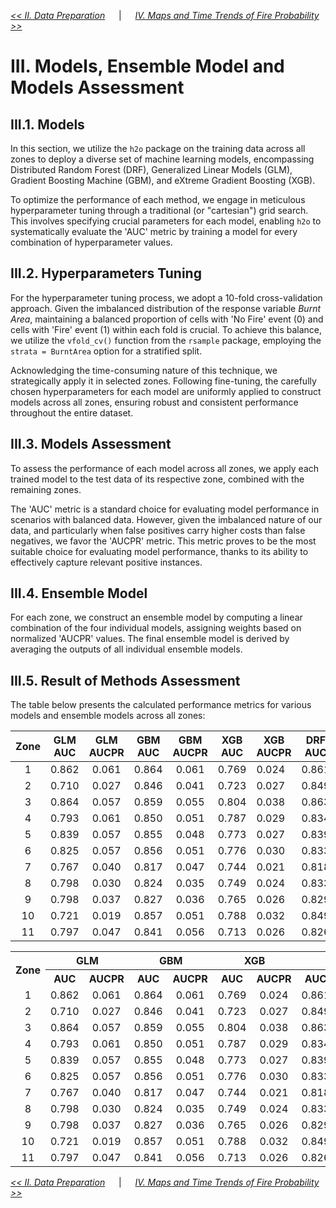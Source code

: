 [*<< II. Data Preparation*](https://github.com/abid-mohamed/Mapping_the_Spatio-Temporal_Distribution_of_Fires_in_the_Amazon/blob/main/2_data_preparation/README.md) 
&emsp; | &emsp;
[*IV. Maps and Time Trends of Fire Probability >>*](https://github.com/abid-mohamed/Mapping_the_Spatio-Temporal_Distribution_of_Fires_in_the_Amazon/blob/main/README.md#iv-maps-and-time-trends-of-fire-probability)

# III. Models, Ensemble Model and Models Assessment

## III.1. Models

In this section, we utilize the $\texttt{h2o}$ package on the training data across all zones to deploy a diverse set of machine learning models, encompassing Distributed Random Forest (DRF), Generalized Linear Models (GLM), Gradient Boosting Machine (GBM), and eXtreme Gradient Boosting (XGB).

To optimize the performance of each method, we engage in meticulous hyperparameter tuning through a traditional (or "cartesian") grid search. This involves specifying crucial parameters for each model, enabling $\texttt{h2o}$ to systematically evaluate the 'AUC' metric by training a model for every combination of hyperparameter values.

##  III.2. Hyperparameters Tuning

For the hyperparameter tuning process, we adopt a 10-fold cross-validation approach. Given the imbalanced distribution of the response variable *Burnt Area*, maintaining a balanced proportion of cells with 'No Fire' event (0) and cells with 'Fire' event (1) within each fold is crucial. To achieve this balance, we utilize the `vfold_cv()` function from the $\texttt{rsample}$ package, employing the `strata = BurntArea` option for a stratified split.

Acknowledging the time-consuming nature of this technique, we strategically apply it in selected zones. Following fine-tuning, the carefully chosen hyperparameters for each model are uniformly applied to construct models across all zones, ensuring robust and consistent performance throughout the entire dataset.

## III.3. Models Assessment

To assess the performance of each model across all zones, we apply each trained model to the test data of its respective zone, combined with the remaining zones.

The 'AUC' metric is a standard choice for evaluating model performance in scenarios with balanced data. However, given the imbalanced nature of our data, and particularly when false positives carry higher costs than false negatives, we favor the 'AUCPR' metric. This metric proves to be the most suitable choice for evaluating model performance, thanks to its ability to effectively capture relevant positive instances.

## III.4. Ensemble Model

For each zone, we construct an ensemble model by computing a linear combination of the four individual models, assigning weights based on normalized 'AUCPR' values. The final ensemble model is derived by averaging the outputs of all individual ensemble models.

## III.5. Result of Methods Assessment

The table below presents the calculated performance metrics for various models and ensemble models across all zones:

<!-- Table -->
| **Zone** | **GLM AUC** | **GLM AUCPR** | **GBM AUC** | **GBM AUCPR** | **XGB AUC** | **XGB AUCPR** | **DRF AUC** | **DRF AUCPR** | **Ensemble AUC** | **Ensemble AUCPR** |
|:--------:|:-----------:|:-------------:|:-----------:|:---------------:|-------------|---------------|-------------|---------------|------------------|---------------------|
| 1        | 0.862       | 0.061         | 0.864       | 0.061         | 0.769       | 0.024         | 0.861       | 0.074         | 0.875            | 0.088               |
| 2        | 0.710       | 0.027         | 0.846       | 0.041         | 0.723       | 0.027         | 0.849       | 0.061         | 0.839            | 0.038               |
| 3        | 0.864       | 0.057         | 0.859       | 0.055         | 0.804       | 0.038         | 0.863       | 0.078         | 0.945            | 0.158               |
| 4        | 0.793       | 0.061         | 0.850       | 0.051         | 0.787       | 0.029         | 0.834       | 0.077         | 0.922            | 0.156               |
| 5        | 0.839       | 0.057         | 0.855       | 0.048         | 0.773       | 0.027         | 0.839       | 0.075         | 0.907            | 0.163               |
| 6        | 0.825       | 0.057         | 0.856       | 0.051         | 0.776       | 0.030         | 0.833       | 0.080         | 0.925            | 0.168               |
| 7        | 0.767       | 0.040         | 0.817       | 0.047         | 0.744       | 0.021         | 0.818       | 0.063         | 0.806            | 0.035               |
| 8        | 0.798       | 0.030         | 0.824       | 0.035         | 0.749       | 0.024         | 0.833       | 0.075         | 0.885            | 0.157               |
| 9        | 0.798       | 0.037         | 0.827       | 0.036         | 0.765       | 0.026         | 0.829       | 0.047         | 0.904            | 0.081               |
| 10       | 0.721       | 0.019         | 0.857       | 0.051         | 0.788       | 0.032         | 0.849       | 0.067         | 0.927            | 0.108               |
| 11       | 0.797       | 0.047         | 0.841       | 0.056         | 0.713       | 0.026         | 0.826       | 0.081         | 0.959            | 0.299               |




<!-- Table -->
<table align="center">
  <tr>
    <th rowspan="2">Zone</th>
    <th colspan="2">GLM</th>
    <th colspan="2">GBM</th>
    <th colspan="2">XGB</th>
    <th colspan="2">DRF</th>
    <th colspan="2">Ensemble</th>
  </tr>
  <tr>
    <th>AUC</th>
    <th>AUCPR</th>
    <th>AUC</th>
    <th>AUCPR</th>
    <th>AUC</th>
    <th>AUCPR</th>
    <th>AUC</th>
    <th>AUCPR</th>
    <th>AUC</th>
    <th>AUCPR</th>
  </tr>
  <tr align="center">
    <td>1</td>
    <td>0.862</td>
    <td>0.061</td>
    <td>0.864</td>
    <td>0.061</td>
    <td>0.769</td>
    <td>0.024</td>
    <td>0.861</td>
    <td>0.074</td>
    <td>0.875</td>
    <td>0.088</td>
  </tr>
  <tr align="center">
    <td>2</td>
    <td>0.710</td>
    <td>0.027</td>
    <td>0.846</td>
    <td>0.041</td>
    <td>0.723</td>
    <td>0.027</td>
    <td>0.849</td>
    <td>0.061</td>
    <td>0.839</td>
    <td>0.038</td>
  </tr>
  <tr align="center">
    <td>3</td>
    <td>0.864</td>
    <td>0.057</td>
    <td>0.859</td>
    <td>0.055</td>
    <td>0.804</td>
    <td>0.038</td>
    <td>0.863</td>
    <td>0.078</td>
    <td>0.945</td>
    <td>0.158</td>
  </tr>
  <tr align="center">
    <td>4</td>
    <td>0.793</td>
    <td>0.061</td>
    <td>0.850</td>
    <td>0.051</td>
    <td>0.787</td>
    <td>0.029</td>
    <td>0.834</td>
    <td>0.077</td>
    <td>0.922</td>
    <td>0.156</td>
  </tr>
  <tr align="center">
    <td>5</td>
    <td>0.839</td>
    <td>0.057</td>
    <td>0.855</td>
    <td>0.048</td>
    <td>0.773</td>
    <td>0.027</td>
    <td>0.839</td>
    <td>0.075</td>
    <td>0.907</td>
    <td>0.163</td>
  </tr>
  <tr align="center">
    <td>6</td>
    <td>0.825</td>
    <td>0.057</td>
    <td>0.856</td>
    <td>0.051</td>
    <td>0.776</td>
    <td>0.030</td>
    <td>0.833</td>
    <td>0.080</td>
    <td>0.925</td>
    <td>0.168</td>
  </tr>
  <tr align="center">
    <td>7</td>
    <td>0.767</td>
    <td>0.040</td>
    <td>0.817</td>
    <td>0.047</td>
    <td>0.744</td>
    <td>0.021</td>
    <td>0.818</td>
    <td>0.063</td>
    <td>0.806</td>
    <td>0.035</td>
  </tr>
  <tr align="center">
    <td>8</td>
    <td>0.798</td>
    <td>0.030</td>
    <td>0.824</td>
    <td>0.035</td>
    <td>0.749</td>
    <td>0.024</td>
    <td>0.833</td>
    <td>0.075</td>
    <td>0.885</td>
    <td>0.157</td>
  </tr>
  <tr align="center">
    <td>9</td>
    <td>0.798</td>
    <td>0.037</td>
    <td>0.827</td>
    <td>0.036</td>
    <td>0.765</td>
    <td>0.026</td>
    <td>0.829</td>
    <td>0.047</td>
    <td>0.904</td>
    <td>0.081</td>
  </tr>
  <tr align="center">
    <td>10</td>
    <td>0.721</td>
    <td>0.019</td>
    <td>0.857</td>
    <td>0.051</td>
    <td>0.788</td>
    <td>0.032</td>
    <td>0.849</td>
    <td>0.067</td>
    <td>0.927</td>
    <td>0.108</td>
  </tr>
  <tr align="center">
    <td>11</td>
    <td>0.797</td>
    <td>0.047</td>
    <td>0.841</td>
    <td>0.056</td>
    <td>0.713</td>
    <td>0.026</td>
    <td>0.826</td>
    <td>0.081</td>
    <td>0.959</td>
    <td>0.299</td>
  </tr>
</table>





[*<< II. Data Preparation*](https://github.com/abid-mohamed/Mapping_the_Spatio-Temporal_Distribution_of_Fires_in_the_Amazon/blob/main/2_data_preparation/README.md) 
&emsp; | &emsp;
[*IV. Maps and Time Trends of Fire Probability >>*](https://github.com/abid-mohamed/Mapping_the_Spatio-Temporal_Distribution_of_Fires_in_the_Amazon/blob/main/README.md#iv-maps-and-time-trends-of-fire-probability)